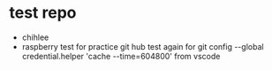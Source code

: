 # test repo
- chihlee
- raspberry
test for practice git hub
test again for git config --global credential.helper 'cache --time=604800'
from vscode
